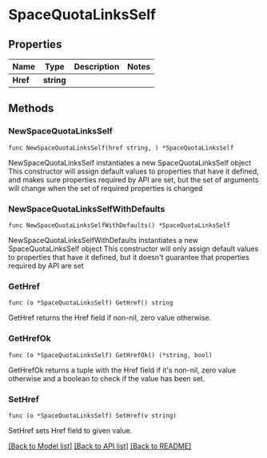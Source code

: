 # SpaceQuotaLinksSelf

## Properties

Name | Type | Description | Notes
------------ | ------------- | ------------- | -------------
**Href** | **string** |  | 

## Methods

### NewSpaceQuotaLinksSelf

`func NewSpaceQuotaLinksSelf(href string, ) *SpaceQuotaLinksSelf`

NewSpaceQuotaLinksSelf instantiates a new SpaceQuotaLinksSelf object
This constructor will assign default values to properties that have it defined,
and makes sure properties required by API are set, but the set of arguments
will change when the set of required properties is changed

### NewSpaceQuotaLinksSelfWithDefaults

`func NewSpaceQuotaLinksSelfWithDefaults() *SpaceQuotaLinksSelf`

NewSpaceQuotaLinksSelfWithDefaults instantiates a new SpaceQuotaLinksSelf object
This constructor will only assign default values to properties that have it defined,
but it doesn't guarantee that properties required by API are set

### GetHref

`func (o *SpaceQuotaLinksSelf) GetHref() string`

GetHref returns the Href field if non-nil, zero value otherwise.

### GetHrefOk

`func (o *SpaceQuotaLinksSelf) GetHrefOk() (*string, bool)`

GetHrefOk returns a tuple with the Href field if it's non-nil, zero value otherwise
and a boolean to check if the value has been set.

### SetHref

`func (o *SpaceQuotaLinksSelf) SetHref(v string)`

SetHref sets Href field to given value.



[[Back to Model list]](../README.md#documentation-for-models) [[Back to API list]](../README.md#documentation-for-api-endpoints) [[Back to README]](../README.md)


